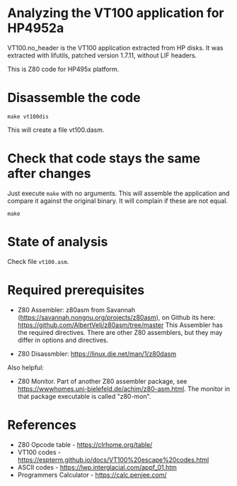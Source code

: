 # Analyzing the VT100 application for HP4952a

VT100.no_header is the VT100 application extracted from HP disks.
It was extracted with lifutils, patched version 1.7.11, without LIF headers.

This is Z80 code for HP495x platform.

# Disassemble the code
```shell
make vt100dis
```
This will create a file vt100.dasm.

# Check that code stays the same after changes
Just execute ```make``` with no arguments. This will assemble the application and compare it
against the original binary. It will complain if these are not equal.
```shell
make 
```

# State of analysis
Check file ```vt100.asm```. 

# Required prerequisites

* Z80 Assembler: z80asm from Savannah (https://savannah.nongnu.org/projects/z80asm), 
on Github its here: https://github.com/AlbertVeli/z80asm/tree/master
This Assembler has the required directives. There are other Z80 assemblers, but they may differ in options
and directives.

* Z80 Disassmbler:
https://linux.die.net/man/1/z80dasm

Also helpful:
* Z80 Monitor. Part of another Z80 assembler package, see https://wwwhomes.uni-bielefeld.de/achim/z80-asm.html.
  The monitor in that package executable is called "z80-mon".

# References
* Z80 Opcode table - https://clrhome.org/table/
* VT100 codes - https://espterm.github.io/docs/VT100%20escape%20codes.html
* ASCII codes - https://lwp.interglacial.com/appf_01.htm
* Programmers Calculator - https://calc.penjee.com/